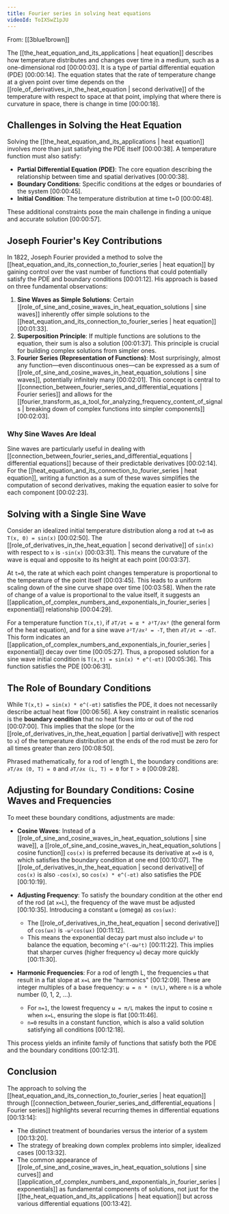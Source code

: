 ```yaml
---
title: Fourier series in solving heat equations
videoId: ToIXSwZ1pJU
---
```


From: [[3blue1brown]] <br/> 

The [[the_heat_equation_and_its_applications | heat equation]] describes how temperature distributes and changes over time in a medium, such as a one-dimensional rod <a class="yt-timestamp" data-t="00:00:03">[00:00:03]</a>. It is a type of partial differential equation (PDE) <a class="yt-timestamp" data-t="00:00:14">[00:00:14]</a>. The equation states that the rate of temperature change at a given point over time depends on the [[role_of_derivatives_in_the_heat_equation | second derivative]] of the temperature with respect to space at that point, implying that where there is curvature in space, there is change in time <a class="yt-timestamp" data-t="00:00:18">[00:00:18]</a>.

## Challenges in Solving the Heat Equation

Solving the [[the_heat_equation_and_its_applications | heat equation]] involves more than just satisfying the PDE itself <a class="yt-timestamp" data-t="00:00:38">[00:00:38]</a>. A temperature function must also satisfy:
*   **Partial Differential Equation (PDE)**: The core equation describing the relationship between time and spatial derivatives <a class="yt-timestamp" data-t="00:00:38">[00:00:38]</a>.
*   **Boundary Conditions**: Specific conditions at the edges or boundaries of the system <a class="yt-timestamp" data-t="00:00:45">[00:00:45]</a>.
*   **Initial Condition**: The temperature distribution at time t=0 <a class="yt-timestamp" data-t="00:00:48">[00:00:48]</a>.

These additional constraints pose the main challenge in finding a unique and accurate solution <a class="yt-timestamp" data-t="00:00:57">[00:00:57]</a>.

## Joseph Fourier's Key Contributions

In 1822, Joseph Fourier provided a method to solve the [[heat_equation_and_its_connection_to_fourier_series | heat equation]] by gaining control over the vast number of functions that could potentially satisfy the PDE and boundary conditions <a class="yt-timestamp" data-t="00:01:12">[00:01:12]</a>. His approach is based on three fundamental observations:

1.  **Sine Waves as Simple Solutions**: Certain [[role_of_sine_and_cosine_waves_in_heat_equation_solutions | sine waves]] inherently offer simple solutions to the [[heat_equation_and_its_connection_to_fourier_series | heat equation]] <a class="yt-timestamp" data-t="00:01:33">[00:01:33]</a>.
2.  **Superposition Principle**: If multiple functions are solutions to the equation, their sum is also a solution <a class="yt-timestamp" data-t="00:01:37">[00:01:37]</a>. This principle is crucial for building complex solutions from simpler ones.
3.  **Fourier Series (Representation of Functions)**: Most surprisingly, almost any function—even discontinuous ones—can be expressed as a sum of [[role_of_sine_and_cosine_waves_in_heat_equation_solutions | sine waves]], potentially infinitely many <a class="yt-timestamp" data-t="00:01:43">[00:02:01]</a>. This concept is central to [[connection_between_fourier_series_and_differential_equations | Fourier series]] and allows for the [[fourier_transform_as_a_tool_for_analyzing_frequency_content_of_signals | breaking down of complex functions into simpler components]] <a class="yt-timestamp" data-t="00:02:03">[00:02:03]</a>.

### Why Sine Waves Are Ideal

Sine waves are particularly useful in dealing with [[connection_between_fourier_series_and_differential_equations | differential equations]] because of their predictable derivatives <a class="yt-timestamp" data-t="00:02:14">[00:02:14]</a>. For the [[heat_equation_and_its_connection_to_fourier_series | heat equation]], writing a function as a sum of these waves simplifies the computation of second derivatives, making the equation easier to solve for each component <a class="yt-timestamp" data-t="00:02:23">[00:02:23]</a>.

## Solving with a Single Sine Wave

Consider an idealized initial temperature distribution along a rod at `t=0` as `T(x, 0) = sin(x)` <a class="yt-timestamp" data-t="00:02:50">[00:02:50]</a>.
The [[role_of_derivatives_in_the_heat_equation | second derivative]] of `sin(x)` with respect to `x` is `-sin(x)` <a class="yt-timestamp" data-t="00:03:31">[00:03:31]</a>. This means the curvature of the wave is equal and opposite to its height at each point <a class="yt-timestamp" data-t="00:03:37">[00:03:37]</a>.

At `t=0`, the rate at which each point changes temperature is proportional to the temperature of the point itself <a class="yt-timestamp" data-t="00:03:45">[00:03:45]</a>. This leads to a uniform scaling down of the sine curve shape over time <a class="yt-timestamp" data-t="00:03:58">[00:03:58]</a>. When the rate of change of a value is proportional to the value itself, it suggests an [[application_of_complex_numbers_and_exponentials_in_fourier_series | exponential]] relationship <a class="yt-timestamp" data-t="00:04:29">[00:04:29]</a>.

For a temperature function `T(x,t)`, if `∂T/∂t = α * ∂²T/∂x²` (the general form of the heat equation), and for a sine wave `∂²T/∂x² = -T`, then `∂T/∂t = -αT`. This form indicates an [[application_of_complex_numbers_and_exponentials_in_fourier_series | exponential]] decay over time <a class="yt-timestamp" data-t="00:05:27">[00:05:27]</a>. Thus, a proposed solution for a sine wave initial condition is `T(x,t) = sin(x) * e^(-αt)` <a class="yt-timestamp" data-t="00:05:36">[00:05:36]</a>. This function satisfies the PDE <a class="yt-timestamp" data-t="00:06:31">[00:06:31]</a>.

## The Role of Boundary Conditions

While `T(x,t) = sin(x) * e^(-αt)` satisfies the PDE, it does not necessarily describe actual heat flow <a class="yt-timestamp" data-t="00:06:56">[00:06:56]</a>. A key constraint in realistic scenarios is the **boundary condition** that no heat flows into or out of the rod <a class="yt-timestamp" data-t="00:07:00">[00:07:00]</a>. This implies that the slope (or the [[role_of_derivatives_in_the_heat_equation | partial derivative]] with respect to `x`) of the temperature distribution at the ends of the rod must be zero for all times greater than zero <a class="yt-timestamp" data-t="00:08:50">[00:08:50]</a>.

Phrased mathematically, for a rod of length L, the boundary conditions are:
`∂T/∂x (0, T) = 0` and `∂T/∂x (L, T) = 0` for `T > 0` <a class="yt-timestamp" data-t="00:09:28">[00:09:28]</a>.

## Adjusting for Boundary Conditions: Cosine Waves and Frequencies

To meet these boundary conditions, adjustments are made:

*   **Cosine Waves**: Instead of a [[role_of_sine_and_cosine_waves_in_heat_equation_solutions | sine wave]], a [[role_of_sine_and_cosine_waves_in_heat_equation_solutions | cosine function]] `cos(x)` is preferred because its derivative at `x=0` is `0`, which satisfies the boundary condition at one end <a class="yt-timestamp" data-t="00:10:07">[00:10:07]</a>. The [[role_of_derivatives_in_the_heat_equation | second derivative]] of `cos(x)` is also `-cos(x)`, so `cos(x) * e^(-αt)` also satisfies the PDE <a class="yt-timestamp" data-t="00:10:19">[00:10:19]</a>.

*   **Adjusting Frequency**: To satisfy the boundary condition at the other end of the rod (at `x=L`), the frequency of the wave must be adjusted <a class="yt-timestamp" data-t="00:10:35">[00:10:35]</a>. Introducing a constant `ω` (omega) as `cos(ωx)`:
    *   The [[role_of_derivatives_in_the_heat_equation | second derivative]] of `cos(ωx)` is `-ω²cos(ωx)` <a class="yt-timestamp" data-t="00:11:01">[00:11:12]</a>.
    *   This means the exponential decay part must also include `ω²` to balance the equation, becoming `e^(-αω²t)` <a class="yt-timestamp" data-t="00:11:14">[00:11:22]</a>. This implies that sharper curves (higher frequency `ω`) decay more quickly <a class="yt-timestamp" data-t="00:11:30">[00:11:30]</a>.

*   **Harmonic Frequencies**: For a rod of length L, the frequencies `ω` that result in a flat slope at `x=L` are the "harmonics" <a class="yt-timestamp" data-t="00:12:09">[00:12:09]</a>. These are integer multiples of a base frequency: `ω = n * (π/L)`, where `n` is a whole number (0, 1, 2, ...).
    *   For `n=1`, the lowest frequency `ω = π/L` makes the input to cosine `π` when `x=L`, ensuring the slope is flat <a class="yt-timestamp" data-t="00:11:46">[00:11:46]</a>.
    *   `n=0` results in a constant function, which is also a valid solution satisfying all conditions <a class="yt-timestamp" data-t="00:12:18">[00:12:18]</a>.

This process yields an infinite family of functions that satisfy both the PDE and the boundary conditions <a class="yt-timestamp" data-t="00:12:31">[00:12:31]</a>.

## Conclusion

The approach to solving the [[heat_equation_and_its_connection_to_fourier_series | heat equation]] through [[connection_between_fourier_series_and_differential_equations | Fourier series]] highlights several recurring themes in differential equations <a class="yt-timestamp" data-t="00:13:14">[00:13:14]</a>:
*   The distinct treatment of boundaries versus the interior of a system <a class="yt-timestamp" data-t="00:13:20">[00:13:20]</a>.
*   The strategy of breaking down complex problems into simpler, idealized cases <a class="yt-timestamp" data-t="00:13:32">[00:13:32]</a>.
*   The common appearance of [[role_of_sine_and_cosine_waves_in_heat_equation_solutions | sine curves]] and [[application_of_complex_numbers_and_exponentials_in_fourier_series | exponentials]] as fundamental components of solutions, not just for the [[the_heat_equation_and_its_applications | heat equation]] but across various differential equations <a class="yt-timestamp" data-t="00:13:42">[00:13:42]</a>.